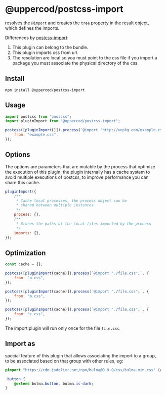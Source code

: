 # @uppercod/postcss-import

resolves the `@import` and creates the `tree` property in the result object, which defines the imports.

Differences by [postcss-import](https://github.com/postcss/postcss-import):

1.  This plugin can belong to the bundle.
2.  This plugin imports css from url.
3.  The resolution are local so you must point to the css file if you import a package you must associate the physical directory of the css.

## Install

```
npm install @uppercod/postcss-import
```

## Usage

```js
import postcss from "postcss";
import pluginImport from "@uppercod/postcss-import";

postcss([pluginImport()]).process(`@import "http://unpkg.com/example.css";`, {
    from: "example.css",
});
```

## Options

The options are parameters that are mutable by the process that optimize the execution of this plugin, the plugin internally has a cache system to avoid multiple executions of postcss,
to improve performance you can share this cache.

```js
pluginImport({
    /**
     * Cache local processes, the process object can be
     * shared between multiple instances
     */
    process: {},
    /**
     * Stores the paths of the local files imported by the process
     */
    imports: {},
});
```

## Optimization

```js
const cache = {};

postcss([pluginImport(cache)]).process(`@import "./file.css";`, {
    from: "a.css",
});

postcss([pluginImport(cache)]).process(`@import "./file.css";`, {
    from: "b.css",
});

postcss([pluginImport(cache)]).process(`@import "./file.css";`, {
    from: "c.css",
});
```

The import plugin will run only once for the file `file.css`.

## Import as

special feature of this plugin that allows associating the import to a group, to be associated based on that group with other rules, eg:

```scss
@import "https://cdn.jsdelivr.net/npm/bulma@0.9.0/css/bulma.min.css" (as: bulma);

.button {
    @extend bulma.button, bulma.is-dark;
}
```
